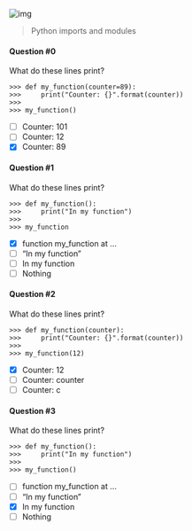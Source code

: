 ![img](https://assets.imaginablefutures.com/media/images/ALX_Logo.max-200x150.png)

> Python imports and modules

#### Question #0

What do these lines print?

```
>>> def my_function(counter=89):
>>>     print("Counter: {}".format(counter))
>>>
>>> my_function()
```

- [ ] Counter: 101
- [ ] Counter: 12
- [x] Counter: 89

#### Question #1

What do these lines print?

```
>>> def my_function():
>>>     print("In my function")
>>>
>>> my_function
```

- [x] function my_function at …
- [ ] “In my function”
- [ ] In my function
- [ ] Nothing

#### Question #2

What do these lines print?

```
>>> def my_function(counter):
>>>     print("Counter: {}".format(counter))
>>>
>>> my_function(12)
```

- [x] Counter: 12
- [ ] Counter: counter
- [ ] Counter: c

#### Question #3

What do these lines print?

```
>>> def my_function():
>>>     print("In my function")
>>>
>>> my_function()
```

- [ ] function my_function at …
- [ ] “In my function”
- [x] In my function
- [ ] Nothing
